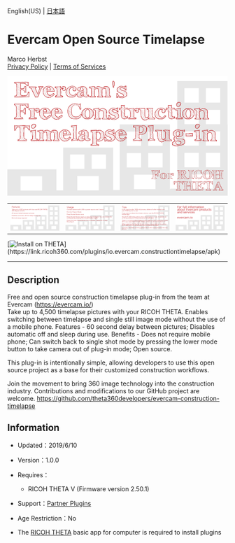 English(US) | [日本語](README.ja.md)

# Evercam Open Source Timelapse
Marco Herbst  
[Privacy Policy](../../README.md#privacy-policy) | [Terms of Services](../../README.md#terms-of-services)

<div align="center">
 <img src="1.png">

 <table>
  <tr>
   <td><img src="2.png"></td>
   <td><img src="3.png"></td>
   <td><img src="4.png"></td>
   <td><img src="5.png"></td>
  </tr>
 </table>
</div>

[![Install on THETA](https://assets.ricoh360.com/image/upload/v1/front/theta/install-button.svg?)](https://link.ricoh360.com/plugins/io.evercam.constructiontimelapse/apk)

***

## Description
Free and open source construction timelapse plug-in from the team at Evercam (https://evercam.io/)  
Take up to 4,500 timelapse pictures with your RICOH THETA. Enables switching between timelapse and single still image mode without the use of a mobile phone. Features - 60 second delay between pictures; Disables automatic off and sleep during use. Benefits - Does not require mobile phone; Can switch back to single shot mode by pressing the lower mode button to take camera out of plug-in mode; Open source.  
  
This plug-in is intentionally simple, allowing developers to use this open source project as a base for their customized construction workflows.  
  
Join the movement to bring 360 image technology into the construction industry. Contributions and modifications to our GitHub project are welcome. https://github.com/theta360developers/evercam-construction-timelapse  
  
## Information
  * Updated：2019/6/10
  * Version：1.0.0
  * Requires：
    * RICOH THETA V (Firmware version 2.50.1)
  * Support：[Partner Plugins](https://community.theta360.guide/t/evercam-open-source-construction-timelapse/4480)
  * Age Restriction：No

* The [RICOH THETA](https://theta360.com/ja/about/application/pc.html#app-detail-01) basic app for computer is required to install plugins
